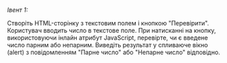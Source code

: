 _Івент 1:_


Створіть HTML-сторінку з текстовим полем і кнопкою "Перевірити". Користувач вводить число в текстове поле. 
При натисканні на кнопку, використовуючи інлайн атрибут JavaScript, перевірте, чи є введене число парним або непарним. 
Виведіть результат у спливаюче вікно (alert) з повідомленням "Парне число" або "Непарне число" відповідно.